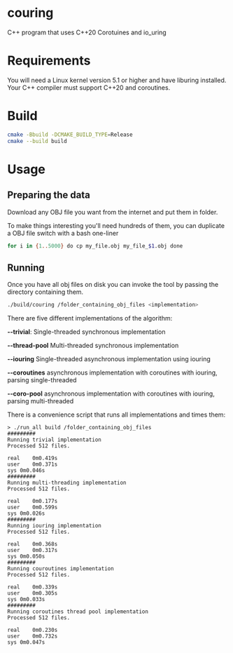 # couring
C++ program that uses C++20 Corotuines and io_uring

# Requirements

You will need a Linux kernel version 5.1 or higher and have liburing installed.
Your C++ compiler must support C++20 and coroutines.

# Build
```sh
cmake -Bbuild -DCMAKE_BUILD_TYPE=Release
cmake --build build
```

# Usage

## Preparing the data

Download any OBJ file you want from the internet and put them in folder.

To make things interesting you'll need hundreds of them, you can duplicate a OBJ file switch with a bash one-liner

```sh
for i in {1..5000} do cp my_file.obj my_file_$1.obj done
```
## Running
Once you have all obj files on disk you can invoke the tool by passing the directory containing them.

```sh
./build/couring /folder_containing_obj_files <implementation>
```
There are five different implementations of the algorithm:

**--trivial**:
    Single-threaded synchronous implementation

**--thread-pool**
    Multi-threaded synchronous implementation

**--iouring**
    Single-threaded asynchronous implementation using iouring

**--coroutines**
    asynchronous implementation with coroutines with iouring, parsing single-threaded

**--coro-pool**
    asynchronous implementation with coroutines with iouring, parsing multi-threaded

There is a convenience script that runs all implementations and times them:

```
> ./run_all build /folder_containing_obj_files
#########
Running trivial implementation
Processed 512 files.

real	0m0.419s
user	0m0.371s
sys	0m0.046s
#########
Running multi-threading implementation
Processed 512 files.

real	0m0.177s
user	0m0.599s
sys	0m0.026s
#########
Running iouring implementation
Processed 512 files.

real	0m0.368s
user	0m0.317s
sys	0m0.050s
#########
Running couroutines implementation
Processed 512 files.

real	0m0.339s
user	0m0.305s
sys	0m0.033s
#########
Running coroutines thread pool implementation
Processed 512 files.

real	0m0.230s
user	0m0.732s
sys	0m0.047s
```
